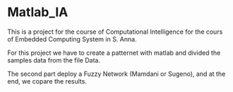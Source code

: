 # Matlab_IA
This is a project for the course of Computational Intelligence for the cours of Embedded Computing System in S. Anna.

For this project we have to create a patternet with matlab and divided the samples data from the file Data. 

The second part deploy a Fuzzy Network (Mamdani or Sugeno), and at the end, we copare the results. 
